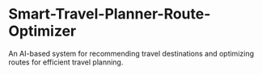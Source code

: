 # Smart-Travel-Planner-Route-Optimizer
An AI-based system for recommending travel destinations and optimizing routes for efficient travel planning.

